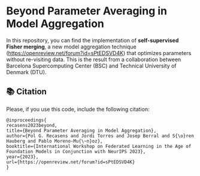 # Beyond Parameter Averaging in Model Aggregation

In this repository, you can find the implementation of **self-supervised Fisher merging**, a new model aggregation technique (https://openreview.net/forum?id=sPtEDSVD4K) that optimizes parameters without re-visiting data. This is the result from a collaboration between Barcelona Supercomputing Center (BSC) and Technical University of Denmark (DTU).


## 📚 Citation 

Please, if you use this code, include the following citation:
```
@inproceedings{
recasens2023beyond,
title={Beyond Parameter Averaging in Model Aggregation},
author={Pol G. Recasens and Jordi Torres and Josep Berral and S{\o}ren Hauberg and Pablo Moreno-Mu{\~n}oz},
booktitle={International Workshop on Federated Learning in the Age of Foundation Models in Conjunction with NeurIPS 2023},
year={2023},
url={https://openreview.net/forum?id=sPtEDSVD4K}
}
```
